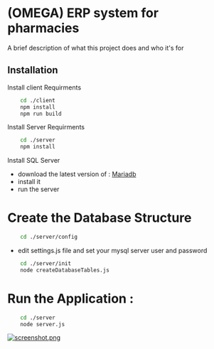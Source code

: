 
# (OMEGA) ERP system for pharmacies

A brief description of what this project does and who it's for



## Installation

Install client Requirments

```bash
    cd ./client
    npm install
    npm run build
```
    
Install Server Requirments

```bash
    cd ./server
    npm install
```
    
Install SQL Server 

- download  the latest version of :
[ Mariadb ](https://mariadb.org/download/)
- install it 
- run the server
  

# Create the Database Structure 
```bash
    cd ./server/config
```
- edit settings.js file  and set your mysql server user and password 
```bash
    cd ./server/init
    node createDatabaseTables.js
```
# Run the Application : 

```bash
    cd ./server
    node server.js
```
[![screenshot.png](https://i.postimg.cc/SN1c57FQ/omega1.png)](https://postimg.cc/0bm6KSyh)
